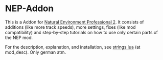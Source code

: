 # NEP-Addon

This is a Addon for [Natural Environment Professional 2](https://www.transportfever.net/filebase/entry/5942-natural-environment-professional-2/).
It consists of additions (like more track speeds), more settings, fixes (like mod compatibility) and step-by-step tutorials on how to use only certain parts of the NEP mod.

For the description, explanation, and installation, see [strings.lua](strings.lua) (at mod_desc). Only german atm.

